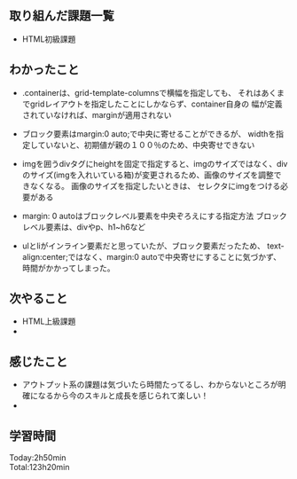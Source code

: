## 取り組んだ課題一覧
- HTML初級課題
## わかったこと
- .containerは、grid-template-columnsで横幅を指定しても、
それはあくまでgridレイアウトを指定したことにしかならず、container自身の
幅が定義されていなければ、marginが適用されない

- ブロック要素はmargin:0 auto;で中央に寄せることができるが、
widthを指定していないと、初期値が親の１００％のため、中央寄せできない

- imgを囲うdivタグにheightを固定で指定すると、imgのサイズではなく、divのサイズ(imgを入れいている箱)が変更されるため、画像のサイズを調整できなくなる。
画像のサイズを指定したいときは、 セレクタにimgをつける必要がある

- margin: 0 autoはブロックレベル要素を中央ぞろえにする指定方法
ブロックレベル要素は、divやp、h1~h6など

- ulとliがインライン要素だと思っていたが、ブロック要素だったため、
text-align:center;ではなく、margin:0 autoで中央寄せにすることに気づかず、時間がかかってしまった。

## 次やること
- HTML上級課題
- 
## 感じたこと
- アウトプット系の課題は気づいたら時間たってるし、わからないところが明確になるから今のスキルと成長を感じられて楽しい！
- 
## 学習時間
Today:2h50min  
Total:123h20min  
